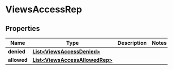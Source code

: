 

# ViewsAccessRep


## Properties

| Name | Type | Description | Notes |
|------------ | ------------- | ------------- | -------------|
|**denied** | [**List&lt;ViewsAccessDenied&gt;**](ViewsAccessDenied.md) |  |  |
|**allowed** | [**List&lt;ViewsAccessAllowedRep&gt;**](ViewsAccessAllowedRep.md) |  |  |



